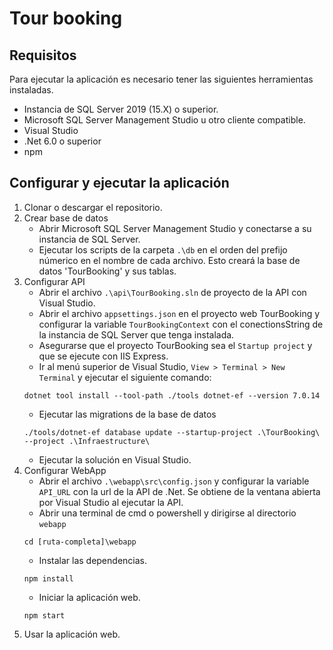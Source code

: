 # Tour booking

## Requisitos

Para ejecutar la aplicación es necesario tener las siguientes herramientas instaladas.

- Instancia de SQL Server 2019 (15.X) o superior.
- Microsoft SQL Server Management Studio u otro cliente compatible.
- Visual Studio
- .Net 6.0 o superior
- npm

## Configurar y ejecutar la aplicación

1. Clonar o descargar el repositorio.
2. Crear base de datos
    - Abrir Microsoft SQL Server Management Studio y conectarse a su instancia de SQL Server.
    - Ejecutar los scripts de la carpeta `.\db` en el orden del prefijo númerico en el nombre de cada archivo. Esto creará la base de datos 'TourBooking' y sus tablas.
4. Configurar API
    - Abrir el archivo `.\api\TourBooking.sln` de proyecto de la API con Visual Studio.
    - Abrir el archivo `appsettings.json` en el proyecto web TourBooking y configurar la variable `TourBookingContext` con el conectionsString de la instancia de SQL Server que tenga instalada.
    - Asegurarse que el proyecto TourBooking sea el `Startup project` y que se ejecute con IIS Express.
    - Ir al menú superior de Visual Studio, `View > Terminal > New Terminal` y ejecutar el siguiente comando: 
    ```
    dotnet tool install --tool-path ./tools dotnet-ef --version 7.0.14
    ```
    - Ejecutar las migrations de la base de datos
    ```
    ./tools/dotnet-ef database update --startup-project .\TourBooking\ --project .\Infraestructure\
    ```
    - Ejecutar la solución en Visual Studio.
5. Configurar WebApp
    - Abrir el archivo `.\webapp\src\config.json` y configurar la variable `API_URL` con la url de la API de .Net. Se obtiene de la ventana abierta por Visual Studio al ejecutar la API.
    - Abrir una terminal de cmd o powershell y dirigirse al directorio `webapp`
    ```
    cd [ruta-completa]\webapp
    ```
    - Instalar las dependencias.
    ```
    npm install
    ```
    - Iniciar la aplicación web.
    ```
    npm start
    ```
6. Usar la aplicación web.

